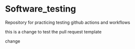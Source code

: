 # Software_testing
Repository for practicing testing github actions and workflows

this is a change to test the pull request template

change
